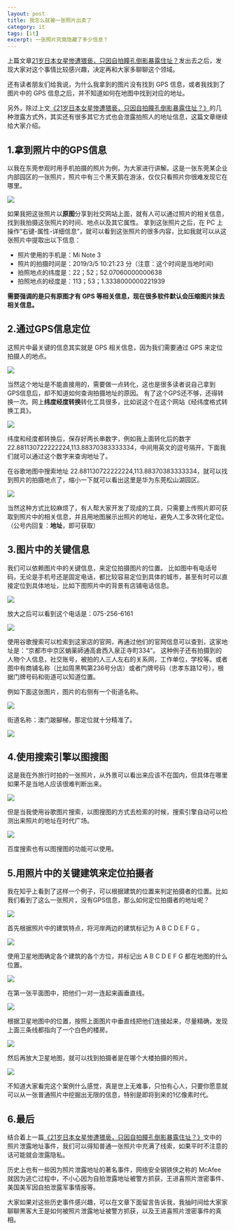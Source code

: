 ```yaml
---
layout: post
title: 我怎么就被一张照片出卖了
category: it
tags: [it]
excerpt: 一张照片究竟隐藏了多少信息？
---
```


上篇文章[21岁日本女星惨遭猥亵，只因自拍瞳孔倒影暴露住址？](http://www.ityouknow.com/it/2019/11/05/photoleak.html)发出去之后，发现大家对这个事情比较感兴趣，决定再和大家多聊聊这个领域。

还有读者朋友们给我说，为什么我拿到的图片没有找到 GPS 信息，或者我找到了图片中的 GPS 信息之后，并不知道如何在地图中找到对应的地址。

另外，除过上文[《21岁日本女星惨遭猥亵，只因自拍瞳孔倒影暴露住址？》](http://www.ityouknow.com/it/2019/11/05/photoleak.html)的几种泄露方式外，其实还有很多其它方式也会泄露拍照人的地址信息，这篇文章继续给大家介绍。

## 1.拿到照片中的GPS信息

以我在东莞参观时用手机拍摄的照片为例，为大家进行讲解。这是一张东莞某企业内部园区的一张照片，照片中有三个黑天鹅在游泳，仅仅只看照片你很难发现它在哪里。

![](http://favorites.ren/assets/images/2019/it/photoresolution01.jpeg)

如果我把这张照片以**原图**分享到社交网站上面，就有人可以通过照片的相关信息，找到我拍摄这张照片的时间、地点以及其它属性。
拿到这张照片之后，在 PC 上操作“右键-属性-详细信息”，就可以看到这张照片的很多内容，比如我就可以从这张照片中提取出以下信息：

- 照片使用的手机是：Mi Note 3
- 照片的拍摄时间是：2019/3/5 10:21:23 分（注意：这个时间是当地时间)
- 拍照地点的纬度是：22；52；52.07060000000638
- 拍照地点的经度是：113；53；1.3338000000221939

**需要强调的是只有原图才有 GPS 等相关信息，现在很多软件默认会压缩图片抹去相关信息。**

## 2.通过GPS信息定位

这照片中最关键的信息其实就是 GPS 相关信息，因为我们需要通过 GPS 来定位拍摄人的地点。

![](http://favorites.ren/assets/images/2019/it/photoresolution02.jpeg)

当然这个地址是不能直接用的，需要做一点转化，这也是很多读者说自己拿到GPS信息后，却不知道如何查询拍摄地址的原因。
有了这个GPS还不够，还得转换一次。网上**纬度经度转换**转化工具很多，比如说这个在这个网站《经纬度格式转换工具》。

![](http://favorites.ren/assets/images/2019/it/photoresolution03.jpeg)

纬度和经度都转换后，保存好两长串数字，例如我上面转化后的数字 22.881130722222224,113.88370383333334，中间用英文的逗号隔开，下面我们就可以通过这个数字来查询地址了。

在谷歌地图中搜索地址 22.881130722222224,113.88370383333334，就可以找到照片的拍摄地点了，缩小一下就可以看出这里是华为东莞松山湖园区。

![](http://favorites.ren/assets/images/2019/it/photoresolution04.jpeg)

当然这种方式比较麻烦了，有人帮大家开发了现成的工具，只需要上传照片即可获取到照片中的相关信息，并且用地图展示出照片的地址，避免人工多次转化定位。（公号内回复：**地址**，即可获取）

## 3.图片中的关键信息

我们可以依赖图片中的关键信息，来定位拍摄图片的位置。
比如图中有电话号码，无论是手机号还是固定电话，都比较容易定位到具体的城市，甚至有时可以直接定位到具体地址，比如下图照片中的背景有店铺电话信息。

![](http://favorites.ren/assets/images/2019/it/photoresolution05.jpeg)

放大之后可以看到这个电话是：075-256-6161

![](http://favorites.ren/assets/images/2019/it/photoresolution06.jpeg)

使用谷歌搜索可以检索到这家店的官网，再通过他们的官网信息可以查到，这家地址是：“京都市中京区蛸薬師通高倉西入泉正寺町334”。
这种例子还有拍摄到的人物个人信息，社交账号，被拍的人三人左右的关系网，工作单位，学校等。或者图中有商铺名称（比如周黑鸭第236号分店）或者门牌号码（忠孝东路12号），根据门牌号码和街道可以知道位置。

例如下面这张图片，图片的右侧有一个街道名称。

![](http://favorites.ren/assets/images/2019/it/photoresolution07.jpeg)

街道名称：澳门跛腳梯，那定位就十分精准了。

![](http://favorites.ren/assets/images/2019/it/photoresolution08.jpeg)

## 4.使用搜索引擎以图搜图

这是我在外旅行时拍的一张照片，从外景可以看出来应该不在国内，但具体在哪里如果不是当地人应该很难判断出来。

![](http://favorites.ren/assets/images/2019/it/photoresolution09.jpeg)

但是当我使用谷歌图片搜索，以图搜图的方式去检索的时候，搜索引擎自动可以检测出来照片的地址在时代广场。

![](http://favorites.ren/assets/images/2019/it/photoresolution10.jpeg)

百度搜索也有以图搜图的功能可以使用。

## 5.用照片中的关键建筑来定位拍摄者

我在知乎上看到了这样一个例子，可以根据建筑的位置来判定拍摄者的位置。比如我们看到了这么一张照片，没有GPS信息，那么如何定位拍摄者的地址呢？

![](http://favorites.ren/assets/images/2019/it/photoresolution11.jpeg)

首先根据照片中的建筑特点，将河岸两边的建筑标记为 A B C D E F G 。

![](http://favorites.ren/assets/images/2019/it/photoresolution12.jpeg)

使用卫星地图确定各个建筑的各个方位，并标记出 A B C D E F G 都在地图的什么位置。

![](http://favorites.ren/assets/images/2019/it/photoresolution13.jpeg)

在第一张平面图中，把他们一对一连起来画垂直线。

![](http://favorites.ren/assets/images/2019/it/photoresolution14.jpeg)

根据卫星地图中的位置，按照上面图片中垂直线把他们连接起来，尽量精确，发现上面三条线都指向了一个白色的楼房。

![](http://favorites.ren/assets/images/2019/it/photoresolution15.jpeg)

然后再放大卫星地图，就可以找到拍摄者是在哪个大楼拍摄的照片。

![](http://favorites.ren/assets/images/2019/it/photoresolution16.jpeg)

不知道大家看完这个案例什么感觉，真是世上无难事，只怕有心人，只要你愿意就可以从一张普通照片中挖掘出无限的信息，特别是即将到来的1亿像素时代。

## 6.最后

结合着上一篇[《21岁日本女星惨遭猥亵，只因自拍瞳孔倒影暴露住址？》](http://www.ityouknow.com/it/2019/11/05/photoleak.html)文中的照片泄露地址事件，我们可以得知普通一张照片中充满了线索，如果平时不注意的话可能就会泄露隐私。

历史上也有一些因为照片泄露地址的著名事件，网络安全钢铁侠之称的 McAfee 就因为逃亡过程中，不小心因为自拍泄露地址被警方抓获，王进喜照片泄密事件、美国美军因自拍泄露军事情报等。

大家如果对这些历史事件感兴趣，可以在文章下面留言告诉我，我抽时间给大家家聊聊黑客大王是如何被照片泄露地址被警方抓获，以及王进喜照片泄密事件的真相。